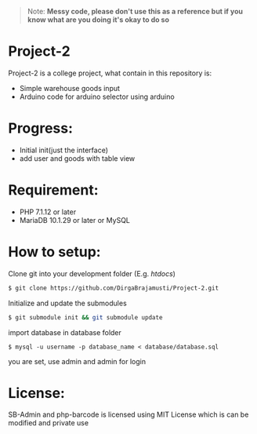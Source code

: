 
> Note: **Messy code, please don't use this as a reference but if you know what are you doing it's okay to do so**

# Project-2 
Project-2 is a college project, what contain in this repository is:
  - Simple warehouse goods input
  - Arduino code for arduino selector using arduino

# Progress:
  - Initial init(just the interface)
  - add user and goods with table view

# Requirement:
- PHP 7.1.12 or later
- MariaDB 10.1.29 or later or MySQL

# How to setup:
Clone git into your development folder (E.g. *htdocs*)
```sh
$ git clone https://github.com/DirgaBrajamusti/Project-2.git
```
Initialize and update the submodules
```sh
$ git submodule init && git submodule update
```
import database in database folder
```mysql
$ mysql -u username -p database_name < database/database.sql
```
you are set, use admin and admin for login


# License:
SB-Admin and php-barcode is licensed using MIT License which is can be modified and private use
